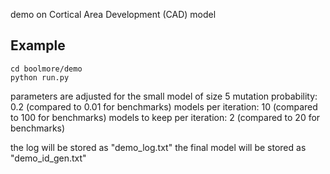 demo on Cortical Area Development (CAD) model

## Example

```
cd boolmore/demo
python run.py
```

parameters are adjusted for the small model of size 5
mutation probability: 0.2 (compared to 0.01 for benchmarks)
models per iteration: 10 (compared to 100 for benchmarks)
models to keep per iteration: 2 (compared to 20 for benchmarks)

the log will be stored as "demo_log.txt"
the final model will be stored as "demo_id_gen.txt"